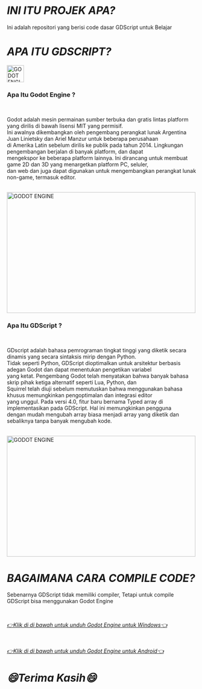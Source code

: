 # ***INI ITU PROJEK APA?***
<p>Ini adalah repositori yang berisi code dasar GDScript untuk Belajar</p>

# ***APA ITU GDSCRIPT?***
<a href="https://docs.godotengine.org/en/stable/tutorials/scripting/gdscript/gdscript_basics.html" target="_blank" rel="noreferree">
<img src="https://upload.wikimedia.org/wikipedia/commons/thumb/6/6a/Godot_icon.svg/2048px-Godot_icon.svg.png" alt="GODOT ENGINE" width="45" height="45"/> </a>
<br>
<h3>Apa Itu Godot Engine ?</h3>
<br>
<p>Godot adalah mesin permainan sumber terbuka dan gratis lintas platform yang dirilis di bawah lisensi MIT yang permisif. <br>
  Ini awalnya dikembangkan oleh pengembang perangkat lunak Argentina Juan Linietsky dan Ariel Manzur untuk beberapa perusahaan <br>
  di Amerika Latin sebelum dirilis ke publik pada tahun 2014. Lingkungan pengembangan berjalan di banyak platform, dan dapat <br>
  mengekspor ke beberapa platform lainnya. Ini dirancang untuk membuat game 2D dan 3D yang menargetkan platform PC, seluler, <br>
  dan web dan juga dapat digunakan untuk mengembangkan perangkat lunak non-game, termasuk editor.</p>
  <br>
  <img src="https://upload.wikimedia.org/wikipedia/commons/e/e3/Godot3.4.png" alt="GODOT ENGINE" width="500" height="320"/>
<br>
<h3>Apa Itu GDScript ?</h3>
<br>
<p>GDscript adalah bahasa pemrograman tingkat tinggi yang diketik secara dinamis yang secara sintaksis mirip dengan Python. <br> 
  Tidak seperti Python, GDScript dioptimalkan untuk arsitektur berbasis adegan Godot dan dapat menentukan pengetikan variabel <br>
  yang ketat. Pengembang Godot telah menyatakan bahwa banyak bahasa skrip pihak ketiga alternatif seperti Lua, Python, dan <br>
  Squirrel telah diuji sebelum memutuskan bahwa menggunakan bahasa khusus memungkinkan pengoptimalan dan integrasi editor <br>
  yang unggul. Pada versi 4.0, fitur baru bernama Typed array di implementasikan pada GDScript. Hal ini memungkinkan pengguna <br>
  dengan mudah mengubah array biasa menjadi array yang diketik dan sebaliknya tanpa banyak mengubah kode.</p>
<br>
<img src="https://pbs.twimg.com/media/FCgHtyhXEAcCaa6.jpg" alt="GODOT ENGINE" width="500" height="320"/>
<br>

# ***BAGAIMANA CARA COMPILE CODE?***
<p>Sebenarnya GDScript tidak memiliki compiler, Tetapi untuk compile GDScript bisa menggunakan Godot Engine</p> 
<br>
<a href="https://godotengine.org/download/windows/" target="_blank" rel="norefree">
<p><i>👉Klik di di bawah untuk unduh Godot Engine untuk Windows👈</i></p> </a>
<br>
<a href="https://godotengine.org/download/android/" target="_blank" rel="norefree">
<p><i>👉Klik di di bawah untuk unduh Godot Engine untuk Android👈</i></p> </a>

# ***😄Terima Kasih😄***
